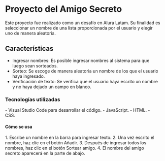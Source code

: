 <h1> Proyecto del Amigo Secreto</h1>
Este proyecto fue realizado como un desafío en Alura Latam. Su finalidad es seleccionar un nombre de una lista proporcionada por el usuario y elegir uno de manera aleatoria.

<h2>Características</h2>

- Ingresar nombres: Es posible ingresar nombres al sistema para que luego sean sorteados.  
- Sorteo: Se escoge de manera aleatoria un nombre de los que el usuario haya ingresado.  
- Verificación de texto: Se verifica que el usuario haya escrito un nombre y no haya dejado un campo en blanco.  

<h3>Tecnologías utilizadas</h3>
- Visual Studio Code para desarrollar el código.  
- JavaScript.  
- HTML.  
- CSS.  

<h4>Cómo se usa</h4>
1. Escribe un nombre en la barra para ingresar texto.  
2. Una vez escrito el nombre, haz clic en el botón Añadir.  
3. Después de ingresar todos los nombres, haz clic en el botón Sortear amigo.  
4. El nombre del amigo secreto aparecerá en la parte de abajo.
